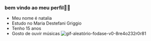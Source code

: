 ### bem vindo ao meu perfil🙏🏻

- Meu nome é natalia
- Estudo no Maria Destefani Griggio
- Tenho 15 anos
- Gosto de ouvir músicas
![gif-aleatório-fodase-v0-8re4o232r0r81](https://github.com/nataliavidal1/nataliavidal1/assets/149423158/44d1fde5-dcc0-4779-94c9-01762df0a05d)
